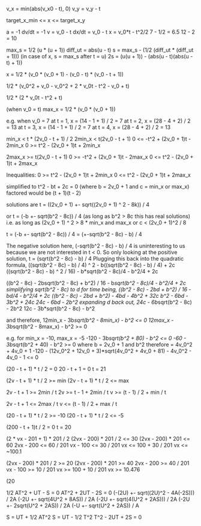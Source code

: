 v_x = min(abs(v_x0 - t), 0)
v_y = v_y - t


target_x_min <= x <= target_x_y

a = -1
dv/dt = -1
v = v_0 - t
dx/dt = v_0 - t
x = v_0*t - t^2/2
7 - 1/2 = 6.5
12 - 2 = 10


max_s = 1/2 (u * (u + 1))
diff_ut = abs(u - t)
s = max_s - (1/2 (diff_ut * (diff_ut + 1))) (in case of x, s = max_s after t = u)
2s = (u(u + 1)) - (abs(u - t)(abs(u - t) + 1))


x = 1/2 * (v_0 * (v_0 + 1)  -  (v_0 - t) * (v_0 - t + 1))

1/2 * (v_0^2 + v_0  -  v_0^2 + 2 * v_0t - t^2 - v_0 + t)

1/2 * (2 * v_0t - t^2 + t)

(when v_0 = t) max_x = 1/2 * (v_0 * (v_0 + 1))


e.g. when v_0 = 7
at t = 1, x = (14 - 1 + 1) / 2 = 7
at t = 2, x = (28 - 4 + 2) / 2 = 13
at t = 3, x = (14 - 1 + 1) / 2 = 7
at t = 4, x = (28 - 4 + 2) / 2 = 13

min_x < t * (2v_0 - t + 1) / 2
2min_x < t(2v_0 - t + 1)
0 <= -t^2 + (2v_0 + 1)t - 2min_x
0 >= t^2 - (2v_0 + 1)t + 2min_x

2max_x >= t(2v_0 - t + 1)
0 >= -t^2 + (2v_0 + 1)t - 2max_x
0 <= t^2 - (2v_0 + 1)t + 2max_x

Inequalities:
0 >= t^2 - (2v_0 + 1)t + 2min_x
0 <= t^2 - (2v_0 + 1)t + 2max_x

simplified to
t^2 - bt + 2c = 0 (where b = 2v_0 + 1 and c = min_x or max_x)
factored would be (t + 1)(t - 2)

solutions are
t = ((2v_0 + 1) +- sqrt((2v_0 + 1) ^ 2 - 8k)) / 4

or t = (-b +- sqrt(b^2 - 8c)) / 4
(as long as b^2 > 8c this has real solutions)
i.e. as long as (2v_0 + 1) ^ 2 > 8 * min_x and max_x
or c < (2v_0 + 1)^2 / 8


t = (-b +- sqrt(b^2 - 8c)) / 4 = (+-sqrt(b^2 - 8c) - b) / 4

The negative solution here, (-sqrt(b^2 - 8c) - b) / 4 is uninteresting to us because we are not interested in t < 0.
So only looking at the positive solution, t = (sqrt(b^2 - 8c) - b) / 4
Plugging this back into the quadratic formula,
((sqrt(b^2 - 8c) - b) / 4) ^ 2 - b((sqrt(b^2 - 8c) - b) / 4) + 2c
((sqrt(b^2 - 8c) - b) ^ 2 / 16) - b*sqrt(b^2 - 8c)/4 - b^2/4 + 2c

((b^2 - 8c) - 2bsqrt(b^2 - 8c) + b^2) / 16 - b*sqrt(b^2 - 8c)/4 - b^2/4 + 2c
simplifying sqrt(b^2 - 8c) to d for time being,
((b^2 - 8c) - 2bd + b^2) / 16 - bd/4 - b^2/4 + 2c
((b^2 - 8c) - 2bd + b^2) - 4bd - 4b^2 + 32c
b^2 - 6bd - 3b^2 + 24c
24c - 6bd - 2b^2
expanding d back out,
24c - 6b*sqrt(b^2 - 8c) - 2b^2
12c - 3b*sqrt(b^2 - 8c) - b^2

and therefore,
12min_x - 3b*sqrt(b^2 - 8min_x) - b^2 <= 0
12max_x - 3b*sqrt(b^2 - 8max_x) - b^2 >= 0

e.g. for min_x = -10, max_x = -5
-120 - 3b*sqrt(b^2 + 80) - b^2 <= 0
 -60 - 3b*sqrt(b^2 + 40) - b^2 >= 0
where b = 2v_0 + 1
and b^2 therefore = 4v_0^2 + 4v_0 + 1
-120 - (12v_0^2 + 12v_0 + 3)*sqrt(4v_0^2 + 4v_0 + 81) - 4v_0^2 - 4v_0 - 1 <= 0



(20 - t + 1) * t / 2 = 0
20 - t + 1 = 0
t = 21

(2v - t + 1) * t / 2 >= min
(2v - t + 1) * t / 2 <= max

2v - t + 1 >= 2min / t
2v >= t - 1 + 2min / t
v >= (t - 1) / 2 + min / t

2v - t + 1 <= 2max / t
v <= (t - 1) / 2 + max / t



(20 - t + 1) * t / 2 >= -10
(20 - t + 1) * t / 2 <= -5

(200 - t + 1)t / 2 = 0
t = 20

(2 * vx - 201 + 1) * 201 / 2
(2vx - 200) * 201 / 2 <= 30
(2vx - 200) * 201 <= 60
2vx - 200 <= 60 / 201
vx - 100 <= 30 / 201
vx <= 100 + 30 / 201
vx <= ~100.1

(2vx - 200) * 201 / 2 >= 20
(2vx - 200) * 201 >= 40
2vx - 200 >= 40 / 201
vx - 100 >= 10 / 201
vx >= 100 + 10 / 201
vx >= 10.476

(20 


1/2 AT^2 + UT - S = 0
AT^2 + 2UT - 2S = 0
(-(2U) +- sqrt((2U)^2 - 4A(-2S))) / 2A
(-2U +- sqrt(4U^2 + 8AS)) / 2A
(-2U +- sqrt(4(U^2 + 2AS))) / 2A
(-2U +- 2sqrt(U^2 + 2AS)) / 2A
(-U +- sqrt(U^2 + 2AS)) / A

S = UT + 1/2 AT^2
S = UT - 1/2 T^2
T^2 - 2UT + 2S = 0
